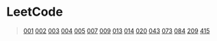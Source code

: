 # LeetCode

> [001](src/main/java/LeetCode_001) [002](src/main/java/LeetCode_002) [003](src/main/java/LeetCode_003) [004](src/main/java/LeetCode_004) [005](src/main/java/LeetCode_005) [007](src/main/java/LeetCode_007) [009](src/main/java/LeetCode_009) [013](src/main/java/LeetCode_013) [014](src/main/java/LeetCode_014) [020](src/main/java/LeetCode_020) [043](src/main/java/LeetCode_043) [073](src/main/java/LeetCode_073) [084](src/main/java/LeetCode_084) [209](src/main/java/LeetCode_209) [415](src/main/java/LeetCode_415)
